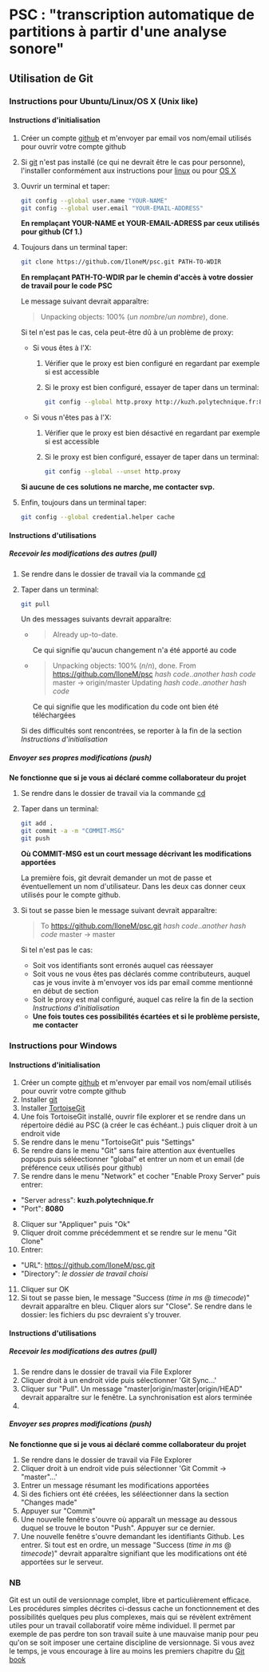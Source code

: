 # PSC : "transcription automatique de partitions à partir d'une analyse sonore"

## Utilisation de Git

### Instructions pour Ubuntu/Linux/OS X (Unix like)

#### Instructions d'initialisation

1.  Créer un compte [github](https://github.com/) et m'envoyer par email vos nom/email utilisés pour ouvrir votre compte github
2.	Si [git](http://git-scm.com/) n'est pas installé (ce qui ne devrait être le cas pour personne), l'installer conformément aux instructions pour [linux](https://git-scm.com/download/linux) ou pour [OS X](https://git-scm.com/download/mac)
3.	Ouvrir un terminal et taper:

	```bash
	git config --global user.name "YOUR-NAME"
	git config --global user.email "YOUR-EMAIL-ADDRESS"
	```

	**En remplaçant YOUR-NAME et YOUR-EMAIL-ADRESS par ceux utilisés pour github (Cf 1.)** 
4. Toujours dans un terminal taper:

	```bash
	git clone https://github.com/IloneM/psc.git PATH-TO-WDIR
	```

	**En remplaçant PATH-TO-WDIR par le chemin d'accès à votre dossier de travail pour le code PSC** 

	Le message suivant devrait apparaître:
	> Unpacking objects: 100% (*un nombre*/*un nombre*), done.

	Si tel n'est pas le cas, cela peut-être dû à un problème de proxy:

	+ Si vous êtes à l'X:
		1. Vérifier que le proxy est bien configuré en regardant par exemple si [](https://google.com) est accessible
		2. Si le proxy est bien configuré, essayer de taper dans un terminal:

			```bash
			git config --global http.proxy http://kuzh.polytechnique.fr:8080
			```

	+ Si vous n'êtes pas à l'X:
		1. Vérifier que le proxy est bien désactivé en regardant par exemple si [](https://google.com) est accessible
		2. Si le proxy est bien configuré, essayer de taper dans un terminal:

			```bash
			git config --global --unset http.proxy
			```

	**Si aucune de ces solutions ne marche, me contacter svp.** 

5. Enfin, toujours dans un terminal taper:

	```bash
	git config --global credential.helper cache
	```

#### Instructions d'utilisations

##### Recevoir les modifications des autres (pull)

1.  Se rendre dans le dossier de travail via la commande [cd](http://linuxcommand.org/lc3_man_pages/cdh.html)
2.  Taper dans un terminal:

	```bash
	git pull
	```

	Un des messages suivants devrait apparaître:
	*	> Already up-to-date.

		Ce qui signifie qu'aucun changement n'a été apporté au code

	*	
		>   Unpacking objects: 100% (*n*/*n*), done.
		    From https://github.com/IloneM/psc
			  *hash code*..*another hash code*  master     -> origin/master
		    Updating *hash code*..*another hash code*

		Ce qui signifie que les modification du code ont bien été téléchargées

	Si des difficultés sont rencontrées, se reporter à la fin de la section *Instructions d'initialisation*

##### Envoyer ses propres modifications (push)

**Ne fonctionne que si je vous ai déclaré comme collaborateur du projet** 

1.  Se rendre dans le dossier de travail via la commande [cd](http://linuxcommand.org/lc3_man_pages/cdh.html)
2.	Taper dans un terminal:

	```bash
	git add .
	git commit -a -m "COMMIT-MSG"
	git push
	```

	**Où COMMIT-MSG est un court message décrivant les modifications apportées** 

	La première fois, git devrait demander un mot de passe et éventuellement un nom d'utilisateur. Dans les deux cas donner ceux utilisés pour le compte github.

3.	Si tout se passe bien le message suivant devrait apparaître:
	>  To https://github.com/IloneM/psc.git
	     *hash code*..*another hash code*  master -> master

	Si tel n'est pas le cas:
	* Soit vos identifiants sont erronés auquel cas réessayer
	* Soit vous ne vous êtes pas déclarés comme contributeurs, auquel cas je vous invite à m'envoyer vos ids par email comme mentionné en début de section
	* Soit le proxy est mal configuré, auquel cas relire la fin de la section *Instructions d'initialisation*
	* **Une fois toutes ces possibilités écartées et si le problème persiste, me contacter** 

### Instructions pour Windows

#### Instructions d'initialisation

1.  Créer un compte [github](https://github.com/) et m'envoyer par email vos nom/email utilisés pour ouvrir votre compte github
2. 	Installer [git](http://git-scm.com/)
3.  Installer [TortoiseGit](https://tortoisegit.org/download/)
4.  Une fois TortoiseGit installé, ouvrir file explorer et se rendre dans un répertoire dédié au PSC (à créer le cas échéant..) puis cliquer droit à un endroit vide
5.  Se rendre dans le menu "TortoiseGit" puis "Settings"
6.  Se rendre dans le menu "Git" sans faire attention aux éventuelles popups puis séléectionner "global" et entrer un nom et un email (de préférence ceux utilisés pour github)
7.  Se rendre dans le menu "Network" et cocher "Enable Proxy Server" puis entrer:
  + "Server adress": **kuzh.polytechnique.fr**
  + "Port": **8080**
8. Cliquer sur "Appliquer" puis "Ok"
9. Cliquer droit comme précédemment et se rendre sur le menu "Git Clone"
10. Entrer:
  + "URL": https://github.com/IloneM/psc.git
  + "Directory": *le dossier de travail choisi*
11. Cliquer sur OK
12. Si tout se passe bien, le message "Success (*time in ms* @ *timecode*)" devrait apparaître en bleu. Cliquer alors sur "Close". Se rendre dans le dossier: les fichiers du psc devraient s'y trouver.

#### Instructions d'utilisations

##### Recevoir les modifications des autres (pull)

1.  Se rendre dans le dossier de travail via File Explorer
2.  Cliquer droit à un endroit vide puis sélectionner 'Git Sync...'
3.  Cliquer sur "Pull". Un message "master|origin/master|origin/HEAD" devrait apparaître sur le fenêtre. La synchronisation est alors terminée
4.  

##### Envoyer ses propres modifications (push)

**Ne fonctionne que si je vous ai déclaré comme collaborateur du projet**

1.  Se rendre dans le dossier de travail via File Explorer
2.  Cliquer droit à un endroit vide puis sélectionner 'Git Commit -> "master"...'
3.  Entrer un message résumant les modifications apportées
4.  Si des fichiers ont été créées, les séléectionner dans la section "Changes made"
5.  Appuyer sur "Commit"
6.  Une nouvelle fenêtre s'ouvre où apparaît un message au dessous duquel se trouve le bouton "Push". Appuyer sur ce dernier.
7.  Une nouvelle fenêtre s'ouvre demandant les identifiants Github. Les entrer. Si tout est en ordre, un message "Success (*time in ms* @ *timecode*)" devrait apparaître signifiant que les modifications ont été apportées sur le serveur.

### NB

Git est un outil de versionnage complet, libre et particulièrement efficace. Les procédures simples décrites ci-dessus cache un fonctionnement et des possibilités quelques peu plus complexes, mais qui se révèlent extrêment utiles pour un travail collaboratif voire même individuel. Il permet par exemple de pas perdre ton son travail suite à une mauvaise manip pour peu qu'on se soit imposer une certaine discipline de versionnage. Si vous avez le temps, je vous encourage à lire au moins les premiers chapitre du [Git book](https://git-scm.com/book/en/v2)
